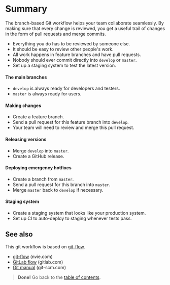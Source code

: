 # Summary

The branch-based Git workflow helps your team collaborate seamlessly. By making sure that every change is reviewed, you get a useful trail of changes in the form of pull requests and merge commits.

- Everything you do has to be reviewed by someone else.
- It should be easy to review other people's work.
- All work happens in feature branches and have pull requests.
- Nobody should ever commit directly into `develop` or `master`.
- Set up a staging system to test the latest version.

#### The main branches

- `develop` is always ready for developers and testers.
- `master` is always ready for users.

#### Making changes

- Create a feature branch.
- Send a pull request for this feature branch into `develop`.
- Your team will need to review and merge this pull request.

#### Releasing versions

- Merge `develop` into `master`.
- Create a GitHub release.

#### Deploying emergency hotfixes

- Create a branch from `master`.
- Send a pull request for this branch into `master`.
- Merge `master` back to `develop` if necessary.

#### Staging system

- Create a staging system that looks like your production system.
- Set up CI to auto-deploy to staging whenever tests pass.

## See also

This git workflow is based on [git-flow].

- [git-flow]() (nvie.com)
- [GitLab flow](https://about.gitlab.com/2014/09/29/gitlab-flow/) (gitlab.com)
- [Git manual]() (git-scm.com)

[git-flow]: http://nvie.com/posts/a-successful-git-branching-model/
[Git manual]: https://git-scm.com/documentation

> **Done!** Go back to the [table of contents](../intro/README.md).
